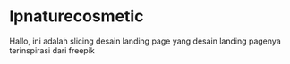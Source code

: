 # lpnaturecosmetic


Hallo, ini adalah slicing desain landing page yang desain landing pagenya terinspirasi dari freepik
